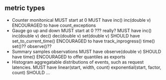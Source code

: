 

## metric types

- Counter
	monitonical
	MUST start at 0
	MUST have
		inc()
		inc(double v)
	ENCOURAGED to have
		count_exceptions
- Gauge
	go up and down
	MUST start at 0 ??? really?
	MUST have
		inc()
		inc(double v)
		dec()
		dec(double v)
		set(double v)
	SHOULD have
		set_to_current_time()
	ENCOURAGED to have
		track_inprogress()
		time()
		set()??
		observe()??
- Summary
	samples observations
	MUST have
		observe(double v)
	SHOULD have
		time()
	ENCOURAGED to
		offer quantiles as exports
- Histogram
	aggregatable distributions of events, such as request latencies.
	MUST have
		linear(start, width, count)
		exponential(start, factor, count)
	SHOULD
		...


